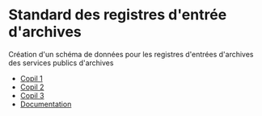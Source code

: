 # Standard des registres d'entrée d'archives

Création d'un schéma de données pour les registres d'entrées d'archives des services publics d'archives

* [Copil 1](https://datactivist.coop/siaf/20200703_COPIL1/)
* [Copil 2](https://datactivist.coop/siaf/20200911_COPIL2/) 
* [Copil 3](https://datactivist.coop/siaf/20201105_COPIL3/)
* [Documentation](https://datactivist.coop/siaf/Documentation)

